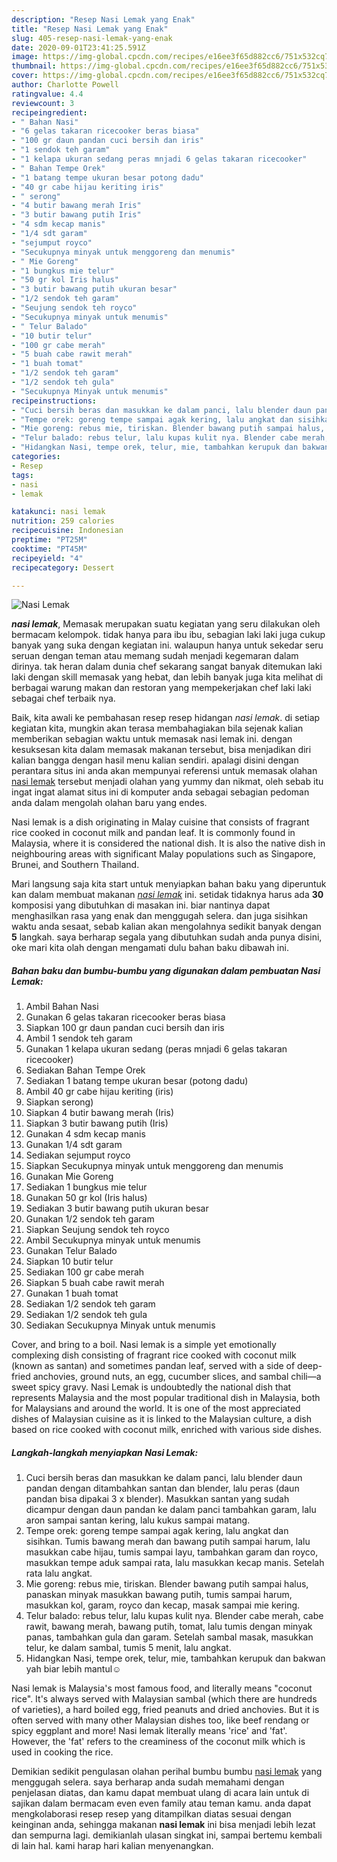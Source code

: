 ```yaml
---
description: "Resep Nasi Lemak yang Enak"
title: "Resep Nasi Lemak yang Enak"
slug: 405-resep-nasi-lemak-yang-enak
date: 2020-09-01T23:41:25.591Z
image: https://img-global.cpcdn.com/recipes/e16ee3f65d882cc6/751x532cq70/nasi-lemak-foto-resep-utama.jpg
thumbnail: https://img-global.cpcdn.com/recipes/e16ee3f65d882cc6/751x532cq70/nasi-lemak-foto-resep-utama.jpg
cover: https://img-global.cpcdn.com/recipes/e16ee3f65d882cc6/751x532cq70/nasi-lemak-foto-resep-utama.jpg
author: Charlotte Powell
ratingvalue: 4.4
reviewcount: 3
recipeingredient:
- " Bahan Nasi"
- "6 gelas takaran ricecooker beras biasa"
- "100 gr daun pandan cuci bersih dan iris"
- "1 sendok teh garam"
- "1 kelapa ukuran sedang peras mnjadi 6 gelas takaran ricecooker"
- " Bahan Tempe Orek"
- "1 batang tempe ukuran besar potong dadu"
- "40 gr cabe hijau keriting iris"
- " serong"
- "4 butir bawang merah Iris"
- "3 butir bawang putih Iris"
- "4 sdm kecap manis"
- "1/4 sdt garam"
- "sejumput royco"
- "Secukupnya minyak untuk menggoreng dan menumis"
- " Mie Goreng"
- "1 bungkus mie telur"
- "50 gr kol Iris halus"
- "3 butir bawang putih ukuran besar"
- "1/2 sendok teh garam"
- "Seujung sendok teh royco"
- "Secukupnya minyak untuk menumis"
- " Telur Balado"
- "10 butir telur"
- "100 gr cabe merah"
- "5 buah cabe rawit merah"
- "1 buah tomat"
- "1/2 sendok teh garam"
- "1/2 sendok teh gula"
- "Secukupnya Minyak untuk menumis"
recipeinstructions:
- "Cuci bersih beras dan masukkan ke dalam panci, lalu blender daun pandan dengan ditambahkan santan dan blender, lalu peras (daun pandan bisa dipakai 3 x blender). Masukkan santan yang sudah dicampur dengan daun pandan ke dalam panci tambahkan garam, lalu aron sampai santan kering, lalu kukus sampai matang."
- "Tempe orek: goreng tempe sampai agak kering, lalu angkat dan sisihkan. Tumis bawang merah dan bawang putih sampai harum, lalu masukkan cabe hijau, tumis sampai layu, tambahkan garam dan royco, masukkan tempe aduk sampai rata, lalu masukkan kecap manis. Setelah rata lalu angkat."
- "Mie goreng: rebus mie, tiriskan. Blender bawang putih sampai halus, panaskan minyak masukkan bawang putih, tumis sampai harum, masukkan kol, garam, royco dan kecap, masak sampai mie kering."
- "Telur balado: rebus telur, lalu kupas kulit nya. Blender cabe merah, cabe rawit, bawang merah, bawang putih, tomat, lalu tumis dengan minyak panas, tambahkan gula dan garam. Setelah sambal masak, masukkan telur, ke dalam sambal, tumis 5 menit, lalu angkat."
- "Hidangkan Nasi, tempe orek, telur, mie, tambahkan kerupuk dan bakwan yah biar lebih mantul☺"
categories:
- Resep
tags:
- nasi
- lemak

katakunci: nasi lemak 
nutrition: 259 calories
recipecuisine: Indonesian
preptime: "PT25M"
cooktime: "PT45M"
recipeyield: "4"
recipecategory: Dessert

---
```



![Nasi Lemak](https://img-global.cpcdn.com/recipes/e16ee3f65d882cc6/751x532cq70/nasi-lemak-foto-resep-utama.jpg)

<b><i>nasi lemak</i></b>, Memasak merupakan suatu kegiatan yang seru dilakukan oleh bermacam kelompok. tidak hanya para ibu ibu, sebagian laki laki juga cukup banyak yang suka dengan kegiatan ini. walaupun hanya untuk sekedar seru seruan dengan teman atau memang sudah menjadi kegemaran dalam dirinya. tak heran dalam dunia chef sekarang sangat banyak ditemukan laki laki dengan skill memasak yang hebat, dan lebih banyak juga kita melihat di berbagai warung makan dan restoran yang mempekerjakan chef laki laki sebagai chef terbaik nya.

Baik, kita awali ke pembahasan resep resep hidangan <i>nasi lemak</i>. di setiap kegiatan kita, mungkin akan terasa membahagiakan bila sejenak kalian memberikan sebagian waktu untuk memasak nasi lemak ini. dengan kesuksesan kita dalam memasak makanan tersebut, bisa menjadikan diri kalian bangga dengan hasil menu kalian sendiri. apalagi disini dengan perantara situs ini anda akan mempunyai referensi untuk memasak olahan <u>nasi lemak</u> tersebut menjadi olahan yang yummy dan nikmat, oleh sebab itu ingat ingat alamat situs ini di komputer anda sebagai sebagian pedoman anda dalam mengolah olahan baru yang endes.

Nasi lemak is a dish originating in Malay cuisine that consists of fragrant rice cooked in coconut milk and pandan leaf. It is commonly found in Malaysia, where it is considered the national dish. It is also the native dish in neighbouring areas with significant Malay populations such as Singapore, Brunei, and Southern Thailand.


Mari langsung saja kita start untuk menyiapkan bahan baku yang diperuntuk kan dalam membuat makanan <u><i>nasi lemak</i></u> ini. setidak tidaknya harus ada <b>30</b> komposisi yang dibutuhkan di masakan ini. biar nantinya dapat menghasilkan rasa yang enak dan menggugah selera. dan juga sisihkan waktu anda sesaat, sebab kalian akan mengolahnya sedikit banyak dengan <b>5</b> langkah. saya berharap segala yang dibutuhkan sudah anda punya disini, oke mari kita olah dengan mengamati dulu bahan baku dibawah ini.

<!--inarticleads1-->

##### Bahan baku dan bumbu-bumbu yang digunakan dalam pembuatan Nasi Lemak:

1. Ambil  Bahan Nasi
1. Gunakan 6 gelas takaran ricecooker beras biasa
1. Siapkan 100 gr daun pandan cuci bersih dan iris
1. Ambil 1 sendok teh garam
1. Gunakan 1 kelapa ukuran sedang (peras mnjadi 6 gelas takaran ricecooker)
1. Sediakan  Bahan Tempe Orek
1. Sediakan 1 batang tempe ukuran besar (potong dadu)
1. Ambil 40 gr cabe hijau keriting (iris)
1. Siapkan  serong)
1. Siapkan 4 butir bawang merah (Iris)
1. Siapkan 3 butir bawang putih (Iris)
1. Gunakan 4 sdm kecap manis
1. Gunakan 1/4 sdt garam
1. Sediakan sejumput royco
1. Siapkan Secukupnya minyak untuk menggoreng dan menumis
1. Gunakan  Mie Goreng
1. Sediakan 1 bungkus mie telur
1. Gunakan 50 gr kol (Iris halus)
1. Sediakan 3 butir bawang putih ukuran besar
1. Gunakan 1/2 sendok teh garam
1. Siapkan Seujung sendok teh royco
1. Ambil Secukupnya minyak untuk menumis
1. Gunakan  Telur Balado
1. Siapkan 10 butir telur
1. Sediakan 100 gr cabe merah
1. Siapkan 5 buah cabe rawit merah
1. Gunakan 1 buah tomat
1. Sediakan 1/2 sendok teh garam
1. Sediakan 1/2 sendok teh gula
1. Sediakan Secukupnya Minyak untuk menumis


Cover, and bring to a boil. Nasi lemak is a simple yet emotionally complexing dish consisting of fragrant rice cooked with coconut milk (known as santan) and sometimes pandan leaf, served with a side of deep-fried anchovies, ground nuts, an egg, cucumber slices, and sambal chili—a sweet spicy gravy. Nasi Lemak is undoubtedly the national dish that represents Malaysia and the most popular traditional dish in Malaysia, both for Malaysians and around the world. It is one of the most appreciated dishes of Malaysian cuisine as it is linked to the Malaysian culture, a dish based on rice cooked with coconut milk, enriched with various side dishes. 

<!--inarticleads2-->

##### Langkah-langkah menyiapkan Nasi Lemak:

1. Cuci bersih beras dan masukkan ke dalam panci, lalu blender daun pandan dengan ditambahkan santan dan blender, lalu peras (daun pandan bisa dipakai 3 x blender). Masukkan santan yang sudah dicampur dengan daun pandan ke dalam panci tambahkan garam, lalu aron sampai santan kering, lalu kukus sampai matang.
1. Tempe orek: goreng tempe sampai agak kering, lalu angkat dan sisihkan. Tumis bawang merah dan bawang putih sampai harum, lalu masukkan cabe hijau, tumis sampai layu, tambahkan garam dan royco, masukkan tempe aduk sampai rata, lalu masukkan kecap manis. Setelah rata lalu angkat.
1. Mie goreng: rebus mie, tiriskan. Blender bawang putih sampai halus, panaskan minyak masukkan bawang putih, tumis sampai harum, masukkan kol, garam, royco dan kecap, masak sampai mie kering.
1. Telur balado: rebus telur, lalu kupas kulit nya. Blender cabe merah, cabe rawit, bawang merah, bawang putih, tomat, lalu tumis dengan minyak panas, tambahkan gula dan garam. Setelah sambal masak, masukkan telur, ke dalam sambal, tumis 5 menit, lalu angkat.
1. Hidangkan Nasi, tempe orek, telur, mie, tambahkan kerupuk dan bakwan yah biar lebih mantul☺


Nasi lemak is Malaysia&#39;s most famous food, and literally means &#34;coconut rice&#34;. It&#39;s always served with Malaysian sambal (which there are hundreds of varieties), a hard boiled egg, fried peanuts and dried anchovies. But it is often served with many other Malaysian dishes too, like beef rendang or spicy eggplant and more! Nasi lemak literally means &#39;rice&#39; and &#39;fat&#39;. However, the &#39;fat&#39; refers to the creaminess of the coconut milk which is used in cooking the rice. 

Demikian sedikit pengulasan olahan perihal bumbu bumbu <u>nasi lemak</u> yang menggugah selera. saya berharap anda sudah memahami dengan penjelasan diatas, dan kamu dapat membuat ulang di acara lain untuk di sajikan dalam bermacam even even family atau teman kamu. anda dapat mengkolaborasi resep resep yang ditampilkan diatas sesuai dengan keinginan anda, sehingga makanan <b>nasi lemak</b> ini bisa menjadi lebih lezat dan sempurna lagi. demikianlah ulasan singkat ini, sampai bertemu kembali di lain hal. kami harap hari kalian menyenangkan.
